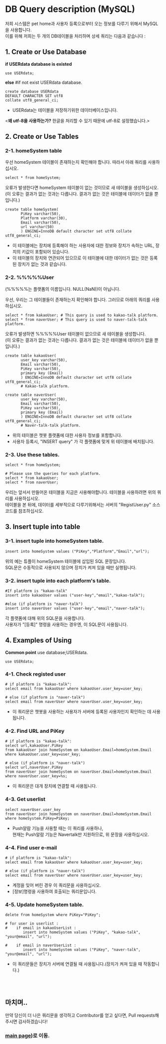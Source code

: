 # DB Query description (MySQL)

저희 시스템은 pet home과 사용자 등록으로부터 오는 정보를 다루기 위해서 MySQL을 사용합니다.<br/>
이를 위해 저희는 두 개의 DB테이블을 처리하며 상세 쿼리는 다음과 같습니다 :


## 1. Create or Use Database <br/>


**if USERdata database is existed**
```
use USERdata;
```

**else** #if not exist USERdata database.
```
create database USERdata
DEFAULT CHARACTER SET utf8 
collate utf8_general_ci;
```

- USERdata는 테이블을 저장하기위한 데이터베이스입니다.<br/>

<**왜 utf-8을 사용하는가?** 한글을 처리할 수 있기 때문에 utf-8로 설정했습니다.>


## 2. Create or Use Tables<br/>

### 2-1. homeSystem table<br/>

우선 homeSystem 테이블이 존재하는지 확인해야 합니다. 따라서 아래 쿼리를 사용하십시오.<br/>

```
select * from homeSystem;
```

오류가 발생한다면 homeSystem 테이블이 없는 것이므로 새 테이블을 생성하십시오.
(이 오류는 결과가 없는 것과는 다릅니다. 결과가 없는 것은 테이블에 데이터가 없을 뿐입니다.)

```
create table homeSystem(
       PiKey varchar(50),
       Platform varchar(30),
       Email varchar(50),
       url varchar(50)
       ) ENGINE=InnoDB default character set utf8 collate utf8_general_ci;
```

- 이 테이블에는 장치에 등록해야 하는 사용자에 대한 정보와 장치가 속하는 URL, 장치의 키값이 포함되어 있습니다.<br/>
- 이 테이블의 장치와 연관되어 있으므로 이 테이블에 대한 데이터가 없는 것은 등록된 장치가 없는 것과 같습니다.
  
  
### 2-2. %%%%%User<br/>
(%%%%%는 플랫폼의 이름입니다. NULL(NaN))이 아닙니다.<br/>

우선, 우리는 그 테이블들이 존재하는지 확인해야 합니다. 그러므로 아래의 쿼리를 사용하십시오.
```
select * from kakaoUser; # This query is used to kakao-talk platform.
select * from naverUser; # This query is used to naver-talk-talk platform.
```

오류가 발생하면 %%%%%User 테이블이 없으므로 새 테이블을 생성합니다.<br/>
(이 오류는 결과가 없는 것과는 다릅니다. 결과가 없는 것은 테이블에 데이터가 없을 뿐입니다.)

```
create table kakaoUser(
       user_key varchar(50),
       Email varchar(50),
       PiKey varchar(50),
       primary key (Email)
       ) ENGINE=InnoDB default character set utf8 collate utf8_general_ci;
       # Kakao-talk platform.
 
create table naverUser(
       user_key varchar(50),
       Email varchar(50),
       PiKey varchar(50),
       primary key (Email)
       ) ENGINE=InnoDB default character set utf8 collate utf8_general_ci;
       # Naver-talk-talk platform.
```

- 위의 테이블은 챗봇 플랫폼에 대한 사용자 정보를 포함합니다. <br/>
- 사용자 등록시, "INSERT query" 가 각 플랫폼에 맞게 위 테이블에 배치됩니다.


### 2-3. Use these tables.<br/>

```
select * from homeSystem;

# Please use the queries for each platform.
select * from kakaoUser;
select * from naverUser;
```

우리는 앞서서 만들어온 테이블을 지금은 사용해야합니다. 테이블을 사용하려면 위의 쿼리를 사용하십시오.<br/>
테이블을 본 뒤에, 데이터를 세부적으로 다루기위해서는 서버의 "RegistUser.py" 소스코드를 참조하십시오.


## 3. Insert tuple into table <br/>

### 3-1. insert tuple into homeSystem table.

```
insert into homeSystem values ("PiKey","Platform","Email","url");
```

위의 예는 튜플이 homeSystem 테이블에 삽입된 SQL 문장입니다.<br/>
SQL문은 수동적으로 사용되지 않으며 장치가 켜져 있을 때만 실행됩니다.<br/>


### 3-2. insert tuple into each platform's table.

```
#If platform is "kakao-talk"
insert into kakaoUser values ("user-key","email","kakao-talk");

#else (if platform is "naver-talk")
insert into naverUser values ("user-key","email","naver-talk");
```

각 플랫폼에 대해 위의 SQL문을 사용합니다. <br/>
사용자가 "[등록]" 명령을 사용하는 경우엔, 이 SQL문이 사용됩니다.


## 4. Examples of Using <br/>

**Common point** use database;USERdata. 

```
use USERdata;
```

### 4-1. Check registed user

```
# if platform is "kakao-talk":
select email from kakaoUser where kakaoUser.user_key=user_key;

# else (if platform is "naver-talk")
select email from naverUser where naverUser.user_key=user_key;
```

- 이 쿼리문은 챗봇을 사용하는 사용자가 서버에 등록된 사용자인지 확인하는 데 사용됩니다.


### 4-2. Find URL and PiKey

```
# if platform is "kakao-talk":
select url,kakaoUser.PiKey 
from kakaoUser join homeSystem on kakaoUser.Email=homeSystem.Email 
where kakaoUser.user_key=user_key;

# else (if platform is "naver-talk")
select url,naverUser.PiKey 
from naverUser join homeSystem on naverUser.Email=homeSystem.Email 
where naverUser.user_key=%s;
```

- 이 쿼리문은 대개 장치에 연결할 때 사용됩니다.


### 4-3. Get userlist

```
select naverUser.user_key 
from naverUser join homeSystem on naverUser.Email=homeSystem.Email 
where homeSystem.PiKey=PiKey;
```

- Push알람 기능을 사용할 때는 이 쿼리를 사용하나, <br/>
  현재는 Push알람 기능은 Navertalk만 지원하므로, 위 문장을 사용하십시오.
  
  
### 4-4. Find user e-mail

```
# if platform is "kakao-talk":
select email from kakaoUser where kakaoUser.user_key=user_key;

# else (if platform is "naver-talk")
select email from naverUser where naverUser.user_key=user_key;
```

- 계정을 잊어 버린 경우 이 쿼리문을 사용하십시오.
- [정보]명령을 사용하여 호출되는 쿼리문입니다.


### 4-5. Update homeSystem table.

```
delete from homeSystem where PiKey="PiKey";

# for user in userlist :
#    if email in kakaoUserList :
        insert into homeSystem values ("PiKey", "kakao-talk", "your@email", "url");
        
#    if email in naverUserList :
        insert into homeSystem values ("PiKey", "naver-talk", "your@email", "url");
```

- 이 쿼리문들은 장치가 서버에 연결될 때 사용됩니다.(장치가 켜져 있을 때 작동합니다.)<br/>

<br/><br/>


## 마치며..
만약 당신이 더 나은 쿼리문을 생각하고 Contributor를 얻고 싶다면, Pull requests해주시면 감사하겠습니다!
### [main page](https://github.com/kuj0210/IoT-Pet-Home-System/blob/master/README_KR.md))로 이동.
